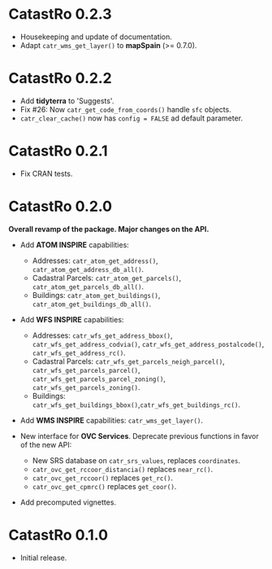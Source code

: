 # CatastRo 0.2.3

-   Housekeeping and update of documentation.
-   Adapt `catr_wms_get_layer()` to **mapSpain** (\>= 0.7.0).

# CatastRo 0.2.2

-   Add **tidyterra** to 'Suggests'.
-   Fix #26: Now `catr_get_code_from_coords()` handle `sfc` objects.
-   `catr_clear_cache()` now has `config = FALSE` ad default parameter.

# CatastRo 0.2.1

-   Fix CRAN tests.

# CatastRo 0.2.0

**Overall revamp of the package. Major changes on the API.**

-   Add **ATOM INSPIRE** capabilities:

    -   Addresses: `catr_atom_get_address()`, `catr_atom_get_address_db_all()`.
    -   Cadastral Parcels: `catr_atom_get_parcels()`,
        `catr_atom_get_parcels_db_all()`.
    -   Buildings: `catr_atom_get_buildings()`,
        `catr_atom_get_buildings_db_all()`.

-   Add **WFS INSPIRE** capabilities:

    -   Addresses: `catr_wfs_get_address_bbox()`,
        `catr_wfs_get_address_codvia()`, `catr_wfs_get_address_postalcode()`,
        `catr_wfs_get_address_rc()`.
    -   Cadastral Parcels: `catr_wfs_get_parcels_neigh_parcel()`,
        `catr_wfs_get_parcels_parcel()`, `catr_wfs_get_parcels_parcel_zoning()`,
        `catr_wfs_get_parcels_zoning()`.
    -   Buildings:
        `catr_wfs_get_buildings_bbox()`,`catr_wfs_get_buildings_rc()`.

-   Add **WMS INSPIRE** capabilities: `catr_wms_get_layer()`.

-   New interface for **OVC Services**. Deprecate previous functions in favor of
    the new API:

    -   New SRS database on `catr_srs_values`, replaces `coordinates`.
    -   `catr_ovc_get_rccoor_distancia()` replaces `near_rc()`.
    -   `catr_ovc_get_rccoor()` replaces `get_rc()`.
    -   `catr_ovc_get_cpmrc()` replaces `get_coor()`.

-   Add precomputed vignettes.

# CatastRo 0.1.0

-   Initial release.
